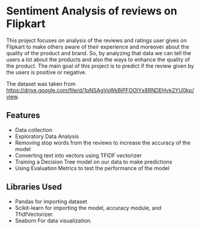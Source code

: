# Sentiment Analysis of reviews on Flipkart
This project focuses on analysis of the reviews and ratings user gives on Flipkart to make others aware of their experience and moreover about the quality of the product and brand. So, by analyzing that data we can tell the users a lot about the products and also the ways to enhance the quality of the product. The main goal of this project is to predict if the review given by the users is positive or negative. 

The dataset was taken from https://drive.google.com/file/d/1pNSAgVsWkBjPFOOIYx8RNDEHvk2YU0kp/view.

## Features
- Data collection
- Exploratory Data Analysis
- Removing stop words from the reviews to increase the accuracy of the model
- Converting text into vectors using TFIDF vectorizer
- Training a Decision Tree model on our data to make predictions
- Using Evaluation Metrics to test the performance of the model

## Libraries Used
- Pandas for importing dataset
- Scikit-learn for importing the model, accuracy module, and TfidfVectorizer.
- Seaborn For data visualization.
